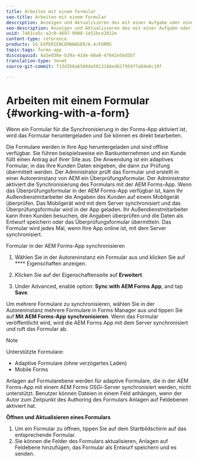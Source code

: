```yaml
---
title: Arbeiten mit einem Formular
seo-title: Arbeiten mit einem Formular
description: Anzeigen und Aktualisieren des mit einer Aufgabe oder einem Startpunkt in der AEM Forms-App verknüpften Formulars
seo-description: Anzeigen und Aktualisieren des mit einer Aufgabe oder einem Startpunkt in der AEM Forms-App verknüpften Formulars
uuid: 7481ca5c-a2c0-4697-9008-1e51bce2012e
content-type: reference
products: SG_EXPERIENCEMANAGER/6.4/FORMS
topic-tags: forms-app
discoiquuid: 8a5e038e-b39a-41de-88a0-47642e5bd5bf
translation-type: tm+mt
source-git-commit: f13d358a6508da5813186ed61f959f7a84e6c19f

---
```



# Arbeiten mit einem Formular {#working-with-a-form}

Wenn ein Formular für die Synchronisierung in der Forms-App aktiviert ist, wird das Formular heruntergeladen und Sie können es direkt bearbeiten.

Die Formulare werden in Ihre App heruntergeladen und sind offline verfügbar. Sie führen beispielsweise ein Bankunternehmen und ein Kunde füllt einen Antrag auf Ihrer Site aus. Die Anwendung ist ein adaptives Formular, in das Ihre Kunden Daten eingeben, die dann zur Prüfung übermittelt werden. Der Administrator prüft das Formular und erstellt in einer Autoreninstanz von AEM ein Überprüfungsformular. Der Administrator aktiviert die Synchronisierung des Formulars mit der AEM Forms-App. Wenn das Überprüfungsformular in der AEM Forms-App verfügbar ist, kann Ihr Außendienstmitarbeiter die Angaben des Kunden auf einem Mobilgerät überprüfen. Das Mobilgerät wird mit dem Server synchronisiert und das Überprüfungsformular wird in der App geladen. Ihr Außendienstmitarbeiter kann Ihren Kunden besuchen, die Angaben überprüfen und die Daten als Entwurf speichern oder das Überprüfungsformular übermitteln. Das Formular wird jedes Mal, wenn Ihre App online ist, mit dem Server synchronisiert.

Formular in der AEM Forms-App synchronisieren

1. Wählen Sie in der Autoreninstanz ein Formular aus und klicken Sie auf **** Eigenschaften anzeigen.

1. Klicken Sie auf der Eigenschaftenseite auf **Erweitert**.
1. Under Advanced, enable option: **Sync with AEM Forms App**, and tap **Save**.

Um mehrere Formulare zu synchronisieren, wählen Sie in der Autoreninstanz mehrere Formulare in Forms Manager aus und tippen Sie auf **Mit AEM Forms-App synchronisieren**. Wenn das Formular veröffentlicht wird, wird die AEM Forms App mit dem Server synchronisiert und ruft das Formular ab.

>[!NOTE]
>
>Unterstützte Formulare:
>
>* Adaptive Formulare (ohne verzögertes Laden)
>* Mobile Forms
>
>
Anlagen auf Formularebene werden für adaptive Formulare, die in der AEM Forms-App mit einem AEM Forms OSGi-Server synchronisiert werden, nicht unterstützt. Benutzer können Dateien in einem Feld anhängen, wenn der Autor zum Zeitpunkt des Authoring des Formulars Anlagen auf Feldebenen aktiviert hat.

**Öffnen und Aktualisieren eines Formulars**

1. Um ein Formular zu öffnen, tippen Sie auf dem Startbildschirm auf das entsprechende Formular.
1. Sie können die Felder des Formulars aktualisieren, Anlagen auf Feldebene hinzufügen, das Formular als Entwurf speichern und es senden.
